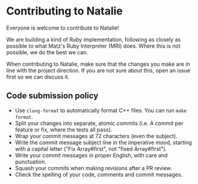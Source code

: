# Contributing to Natalie

Everyone is welcome to contribute to Natalie!

We are building a kind of Ruby implementation, following as closely as possible to what Matz's
Ruby Interpreter (MRI) does. Where this is not possible, we do the best we can.

When contributing to Natalie, make sure that the changes you make are in line with the project
direction. If you are not sure about this, open an issue first so we can discuss it.

## Code submission policy

* Use `clang-format` to automatically format C++ files. You can run `make format`.
* Split your changes into separate, atomic commits (i.e. A commit per feature or fix, where the
  tests all pass).
* Wrap your commit messages at 72 characters (even the subject).
* Write the commit message subject line in the imperative mood, starting with a capital letter
  ("Fix Array#first", not "fixed Array#first").
* Write your commit messages in proper English, with care and punctuation.
* Squash your commits when making revisions after a PR review.
* Check the spelling of your code, comments and commit messages.
